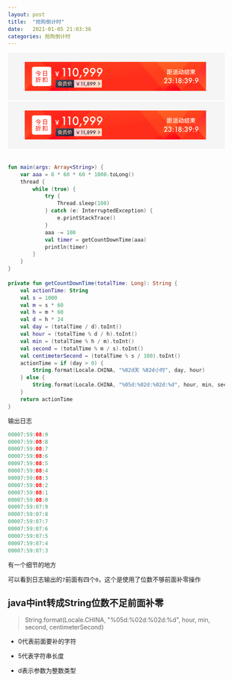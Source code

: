 ```yaml
---
layout: post
title:  "抢购倒计时"
date:   2021-01-05 21:03:36
categories: 抢购倒计时
---
```

![img](../assets/img/zhekou.png)
![img1](https://github.com/eegets/eegets.github.io/blob/master/assets/img/zhekou.png)


```kotlin

fun main(args: Array<String>) {
    var aaa = 8 * 60 * 60 * 1000.toLong()
    thread {
        while (true) {
            try {
                Thread.sleep(100)
            } catch (e: InterruptedException) {
                e.printStackTrace()
            }
            aaa -= 100
            val timer = getCountDownTime(aaa)
            println(timer)
        }
    }
}

private fun getCountDownTime(totalTime: Long): String {
    val actionTime: String
    val s = 1000
    val m = s * 60
    val h = m * 60
    val d = h * 24
    val day = (totalTime / d).toInt()
    val hour = (totalTime % d / h).toInt()
    val min = (totalTime % h / m).toInt()
    val second = (totalTime % m / s).toInt()
    val centimeterSecond = (totalTime % s / 100).toInt()
    actionTime = if (day > 0) {
        String.format(Locale.CHINA, "%02d天 %02d小时", day, hour)
    } else {
        String.format(Locale.CHINA, "%05d:%02d:%02d:%d", hour, min, second, centimeterSecond)
    }
    return actionTime
}
```

输出日志
```java
00007:59:08:9
00007:59:08:8
00007:59:08:7
00007:59:08:6
00007:59:08:5
00007:59:08:4
00007:59:08:3
00007:59:08:2
00007:59:08:1
00007:59:08:0
00007:59:07:9
00007:59:07:8
00007:59:07:7
00007:59:07:6
00007:59:07:5
00007:59:07:4
00007:59:07:3
```

有一个细节的地方

可以看到日志输出的`7`前面有四个`0`，这个是使用了位数不够前面补零操作

## java中int转成String位数不足前面补零

> String.format(Locale.CHINA, "%05d:%02d:%02d:%d", hour, min, second, centimeterSecond)

* 0代表前面要补的字符

* 5代表字符串长度

* d表示参数为整数类型